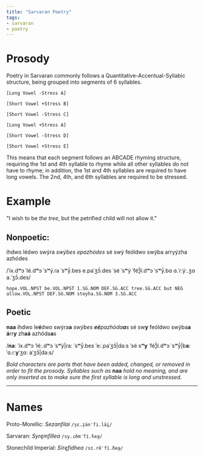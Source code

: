 ```yaml
---
title: "Sarvaran Poetry"
tags:
- sarvaran
- poetry
---
```

# Prosody
Poetry in Sarvaran commonly follows a Quantitative-Accentual-Syllabic structure, being grouped into segments of 6 syllables.

`[Long Vowel -Stress A]`

`[Short Vowel +Stress B]`

`[Short Vowel -Stress C]`

`[Long Vowel +Stress A]`

`[Short Vowel -Stress D]`

`[Short Vowel +Stress E]` 

This means that each segment follows an ABCADE rhyming structure, requiring the 1st and 4th syllable to rhyme while all other syllables do not have to rhyme; in addition, the 1st and 4th syllables are required to have long vowels. The 2nd, 4th, and 6th syllables are required to be stressed.

# Example
"I wish to be *the tree*, but the petrified child will not allow it."

## Nonpoetic: 
íhdwo lédwo swýra *swýbes epazhódes* sé swý feóldwo swýba arryýzha azhódes

/ˈíx.dʷɔ ˈlé.dʷɔ ˈsʷý.ɾa ˈsʷỹ́.bes e.paˈʒɔ̃́.des ˈsé ˈsʷý ˈféɔ̯̃́l.dʷɔ ˈsʷỹ́.bɑ ɑ.ˈɾːýː.ʒɑ a.ˈʒɔ̃́.des/

`hope.VOL.NPST be.VOL.NPST 1.SG.NOM DEF.SG.ACC tree.SG.ACC but NEG allow.VOL.NPST DEF.SG.NOM steyha.SG.NOM 3.SG.ACC`

## Poetic
**naa** íhdwo le**é**dwo swýra**a** *swýbes **eé**pazhóda**a**s* sé sw**y** feóldwo swýba**a** **á**rr**y** zh**aá** azhóda**a**s

/**naː** ˈíx.dʷɔ ˈlé**ː**.dʷɔ ˈsʷý|ɾa**ː** ˈsʷỹ́.bes **ˈ**e**ː**.paˈʒɔ̃́|da**ː**s ˈsé sʷ**y** ˈféɔ̯̃́l.dʷɔ ˈsʷỹ́|b**aː** **ˈ**ɑ.ɾː**y**ˈʒɑ**ː** aˈʒɔ̃́|da**ː**s/

*Bold characters are parts that have been added, changed, or removed in order to fit the prosody.*
*Syllables such as* **naa** *hold no meaning, and are only inserted as to make sure the first syllable is long and unstressed.*

---
# Names
Proto-Morellic: *Sezanfilai* `/s̠ɛ.z̠änˈfi.läi̯/`

Sarvaran: *Syręmfíllea* `/sy.ɾẽmˈfí.ɬea̯/`

Stonechild Imperial: *Sïręfídhea* `/sɪ.rẽˈfí.ðea̯/`